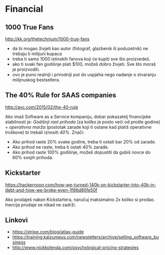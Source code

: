 # Financial

## 1000 True Fans

http://kk.org/thetechnium/1000-true-fans

* da bi mogao živjeti kao autor (fotograf, glazbenik ili poduzetnik) ne trebaju ti milijuni kupaca
* treba ti samo 1000 istinskih fanova koji će kupiti sve što proizvedeš.
* ako ti svaki fan godišnje plati $100, možeš dobro živjeti. Sve što moraš je proizvoditi.
* ovo je puno realniji i prirodniji put do uspjeha nego nadanje o stvaranju milijnuskog bestsellera.

## The 40% Rule for SAAS companies

http://avc.com/2015/02/the-40-rule

Ako imaš Software as a Service kompaniju, dobar pokazatelj financijske stabilnosti je:
*Godišnji rast prihoda* (za koliko je posto veći od prošle godine) + *operativna marža* (postotak zarade koji ti ostane kad platiš operativne troškove) bi trebali iznositi *40%*.
Znači:
  * Ako prihod raste 20% svake godine, treba ti ostati bar 20% od zarade.
  * Ako prihod ne raste, treba ti ostati 40% zarade.
  * Ako prihod raste 100% godišnje, možeš dopustiti da gubiš novce do 60% svojih prihoda.

## Kickstarter

https://hackernoon.com/how-we-turned-140k-on-kickstarter-into-40k-in-debt-and-how-we-broke-even-1f86d80fe50f

Ako prodaješ nakon Kickstartera, naručuj maksimalno 2x koliko si prodao. Inercija prodaje se nikad ne zadrži.

## Linkovi
* https://stripe.com/blog/atlas-guide
* https://training.kalzumeus.com/newsletters/archive/selling_software_business
* http://www.nickkolenda.com/psychological-pricing-strategies

